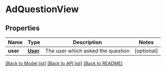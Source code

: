 # AdQuestionView

## Properties
Name | Type | Description | Notes
------------ | ------------- | ------------- | -------------
**user** | [**User**](User.md) | The user which asked the question | [optional] 

[[Back to Model list]](../README.md#documentation-for-models) [[Back to API list]](../README.md#documentation-for-api-endpoints) [[Back to README]](../README.md)


